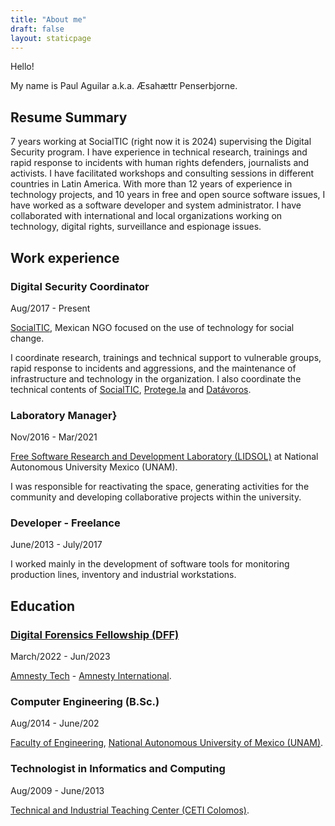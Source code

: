 ```yaml
---
title: "About me"
draft: false
layout: staticpage
---
```


Hello!

My name is Paul Aguilar a.k.a. Æsahættr Penserbjorne.

## Resume Summary

7 years working at SocialTIC (right now it is 2024) supervising the Digital Security program.
I have experience in technical research, trainings and rapid response to incidents with human
rights defenders, journalists and activists. I have facilitated workshops and consulting
sessions in different countries in Latin America. With more than 12 years of experience in
technology projects, and 10 years in free and open source software issues, I have worked as a
software developer and system administrator. I have collaborated with international and local
organizations working on technology, digital rights, surveillance and espionage issues.

## Work experience

### Digital Security Coordinator

Aug/2017 - Present

[SocialTIC](https://socialtic.org/), Mexican NGO focused on the use of technology for social
change.

I coordinate research, trainings and technical support to vulnerable groups, rapid response
to incidents and aggressions, and the maintenance of infrastructure and technology in the
organization. I also coordinate the technical contents of [SocialTIC](https://socialtic.org/),
[Protege.la](https://protege.la/) and [Datávoros](https://datavoros.org/).
 
### Laboratory Manager}

Nov/2016 - Mar/2021

[Free Software Research and Development Laboratory (LIDSOL)](https://www.lidsol.org/) at
National Autonomous University Mexico (UNAM).

I was responsible for reactivating the space, generating activities for the community and
developing collaborative projects within the university.

### Developer - Freelance

June/2013 - July/2017

I worked mainly in the development of software tools for monitoring production lines,
inventory and industrial workstations.

## Education

### [Digital Forensics Fellowship (DFF)](https://securitylab.amnesty.org/digital-forensics-fellowship)

March/2022 - Jun/2023

[Amnesty Tech](https://securitylab.amnesty.org) - [Amnesty International](https://amnesty.org).

### Computer Engineering (B.Sc.)

Aug/2014 - June/202

[Faculty of Engineering](https://www.ingenieria.unam.mx/),
[National Autonomous University of Mexico (UNAM)](https://www.unam.mx/).
	
### Technologist in Informatics and Computing

Aug/2009 - June/2013

[Technical and Industrial Teaching Center (CETI Colomos)](https://www.colomos.ceti.mx/).

